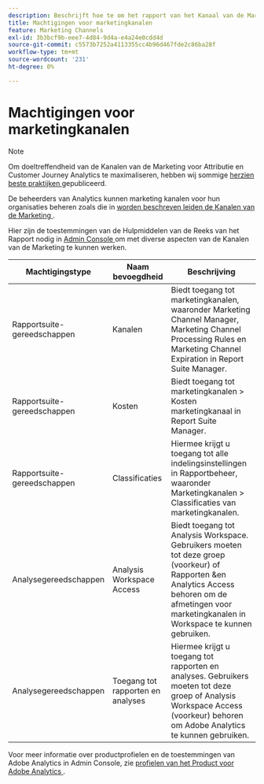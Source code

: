 ```yaml
---
description: Beschrijft hoe te om het rapport van het Kanaal van de Marketing in werking te stellen, beperkte admin gebruikersrechten, en gebruikersgroeptoestemmingen te verlenen om te rapporteren.
title: Machtigingen voor marketingkanalen
feature: Marketing Channels
exl-id: 3b3bcf9b-eee7-4d84-9d4a-e4a24e0cdd4d
source-git-commit: c5573b7252a4113355cc4b96d467fde2c86ba28f
workflow-type: tm+mt
source-wordcount: '231'
ht-degree: 0%

---
```


# Machtigingen voor marketingkanalen

>[!NOTE]
>
>Om doeltreffendheid van de Kanalen van de Marketing voor Attributie en Customer Journey Analytics te maximaliseren, hebben wij sommige [ herzien beste praktijken ](/help/components/c-marketing-channels/mchannel-best-practices.md) gepubliceerd.
>
>De beheerders van Analytics kunnen marketing kanalen voor hun organisaties beheren zoals die in [ worden beschreven leiden de Kanalen van de Marketing ](/help/admin/admin/c-manage-report-suites/c-edit-report-suites/marketing-channels/c-channels.md).

Hier zijn de toestemmingen van de Hulpmiddelen van de Reeks van het Rapport nodig in [ Admin Console ](https://adminconsole.adobe.com/) om met diverse aspecten van de Kanalen van de Marketing te kunnen werken.

| Machtigingstype | Naam bevoegdheid | Beschrijving |
|---|---|---|
| Rapportsuite-gereedschappen | Kanalen | Biedt toegang tot marketingkanalen, waaronder Marketing Channel Manager, Marketing Channel Processing Rules en Marketing Channel Expiration in Report Suite Manager. |
| Rapportsuite-gereedschappen | Kosten | Biedt toegang tot marketingkanalen > Kosten marketingkanaal in Report Suite Manager. |
| Rapportsuite-gereedschappen | Classificaties | Hiermee krijgt u toegang tot alle indelingsinstellingen in Rapportbeheer, waaronder Marketingkanalen > Classificaties van marketingkanalen. |
| Analysegereedschappen | Analysis Workspace Access | Biedt toegang tot Analysis Workspace. Gebruikers moeten tot deze groep (voorkeur) of Rapporten &amp;en Analytics Access behoren om de afmetingen voor marketingkanalen in Workspace te kunnen gebruiken. |
| Analysegereedschappen | Toegang tot rapporten en analyses | Hiermee krijgt u toegang tot rapporten en analyses. Gebruikers moeten tot deze groep of Analysis Workspace Access (voorkeur) behoren om Adobe Analytics te kunnen gebruiken. |

Voor meer informatie over productprofielen en de toestemmingen van Adobe Analytics in Admin Console, zie [ profielen van het Product voor Adobe Analytics ](https://experienceleague.adobe.com/docs/analytics/admin/admin-console/permissions/product-profile.html?lang=nl-NL).

